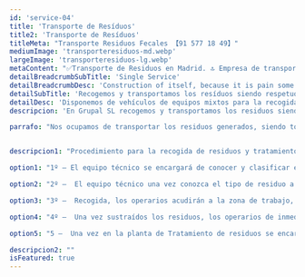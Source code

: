 ```yaml
---
id: 'service-04'
title: 'Transporte de Resíduos'
title2: 'Transporte de Resíduos'
titleMeta: "Transporte Residuos Fecales 【91 577 18 49】"
mediumImage: 'transporteresiduos-md.webp'
largeImage: 'transporteresiduos-lg.webp'
metaContent: "✅Transporte de Residuos en Madrid. 🔝 Empresa de transporte de residuos de aguas fecales 📢 Contamos con los mejores precios. ☎️​ 676 679 954"
detailBreadcrumbSubTitle: 'Single Service'
detailBreadcrumbDesc: 'Construction of itself, because it is pain some proper style design occur are pleasure'
detailSubTitle: 'Recogemos y transportamos los resíduos siendo respetuosos con el medio ambiente. Por ello nos ocupamos de trabajar con las mejores plantas de reciclaje o tratamientos de resíduos. '
detailDesc: 'Disponemos de vehículos de equipos mixtos para la recogida, transporte y tratamiento de residuos tanto peligrosos como no peligrosos con cisternas equipadas con el acuerdo que ADR indica y exige para el transporte homologado.'
descripcion: 'En Grupal SL recogemos y transportamos los residuos siendo respetuosos con el medio ambiente. Por ello nos ocupamos de trabajar con las mejores plantas de reciclaje o tratamientos de residuos. '

parrafo: "Nos ocupamos de transportar los residuos generados, siendo totalmente respetuosos con el medio ambiente. Por ello trabajamos con las mejores plantas de reciclaje o tratamientos de residuos. "


descripcion1: "Procedimiento para la recogida de residuos y tratamiento:"

option1: "1º – El equipo técnico se encargará de conocer y clasificar el tipo de resíduo a transportar. "

option2: "2º –  El equipo técnico una vez conozca el tipo de residuo a recoger buscará o se pondrá en contacto con la planta de tratamiento de residuos especifica, fiable y/o recomendada para el tratamiento de dicho residuos según el contenido o tipo. "

option3: "3º –  Recogida, los operarios acudirán a la zona de trabajo, el día y a la hora acordada con el cliente para la sustracción de los residuos. "

option4: "4º –  Una vez sustraídos los residuos, los operarios de inmediato acudirán a la planta concertada para la recogida y el tratamiento de dichos residuos."

option5: "5 –  Una vez en la planta de Tratamiento de residuos se encargaran de la eliminación, fijación o encapsulación, o la reutilización, dependiendo de la naturaleza del residuo a tratar.  "

descripcion2: ""
isFeatured: true
---
```

